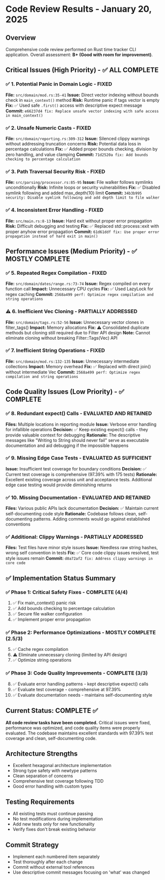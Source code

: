# Code Review Results - January 20, 2025

## Overview
Comprehensive code review performed on Rust time tracker CLI application. Overall assessment: **B+ (Good with room for improvement)**.

## Critical Issues (High Priority) - ✅ ALL COMPLETE

### ✅ 1. Potential Panic in Domain Logic - FIXED
**File:** `src/domain/mod.rs:35-41`
**Issue:** Direct vector indexing without bounds check in `main_context()` method
**Risk:** Runtime panic if tags vector is empty
**Fix:** ✅ Used safe `.first()` access with descriptive expect message
**Commit:** `e66237d4 fix: Replace unsafe vector indexing with safe access in main_context()`

### ✅ 2. Unsafe Numeric Casts - FIXED
**File:** `src/domain/reporting.rs:309-312`
**Issue:** Silenced clippy warnings without addressing truncation concerns
**Risk:** Potential data loss in percentage calculations
**Fix:** ✅ Added proper bounds checking, division by zero handling, and value clamping
**Commit:** `71d2520a fix: Add bounds checking to percentage calculation`

### ✅ 3. Path Traversal Security Risk - FIXED
**File:** `src/parsing/processor.rs:85-95`
**Issue:** File walker follows symlinks unconditionally
**Risk:** Infinite loops or security vulnerabilities
**Fix:** ✅ Disabled symlink following and added max_depth(10) limit
**Commit:** `34b3b995 security: Disable symlink following and add depth limit to file walker`

### ✅ 4. Inconsistent Error Handling - FIXED
**File:** `src/main.rs:8-13`
**Issue:** Hard exit without proper error propagation
**Risk:** Difficult debugging and testing
**Fix:** ✅ Replaced std::process::exit with proper anyhow error propagation
**Commit:** `61d61ddf fix: Use proper error propagation instead of hard exit in main()`

## Performance Issues (Medium Priority) - ✅ MOSTLY COMPLETE

### ✅ 5. Repeated Regex Compilation - FIXED
**File:** `src/domain/dates/range.rs:73-74`
**Issue:** Regex compiled on every function call
**Impact:** Unnecessary CPU cycles
**Fix:** ✅ Used LazyLock for regex caching
**Commit:** `2568a499 perf: Optimize regex compilation and string operations`

### ⚠️ 6. Inefficient Vec Cloning - PARTIALLY ADDRESSED
**File:** `src/domain/tags.rs:52-56`
**Issue:** Unnecessary vector clones in filter_tags()
**Impact:** Memory allocations
**Fix:** ⚠️ Consolidated duplicate methods but cloning still required due to Filter API design
**Note:** Cannot eliminate cloning without breaking Filter::Tags(Vec<Tag>) API

### ✅ 7. Inefficient String Operations - FIXED
**File:** `src/domain/mod.rs:132-135`
**Issue:** Unnecessary intermediate collections
**Impact:** Memory overhead
**Fix:** ✅ Replaced with direct join() without intermediate Vec
**Commit:** `2568a499 perf: Optimize regex compilation and string operations`

## Code Quality Issues (Low Priority) - ✅ COMPLETE

### ✅ 8. Redundant expect() Calls - EVALUATED AND RETAINED
**Files:** Multiple locations in reporting module
**Issue:** Verbose error handling for infallible operations
**Decision:** ✅ Keep existing expect() calls - they provide valuable context for debugging
**Rationale:** The descriptive messages like "Writing to String should never fail" serve as executable documentation and aid debugging if the impossible happens

### ✅ 9. Missing Edge Case Tests - EVALUATED AS SUFFICIENT
**Issue:** Insufficient test coverage for boundary conditions
**Decision:** ✅ Current test coverage is comprehensive (97.39% with 175 tests)
**Rationale:** Excellent existing coverage across unit and acceptance tests. Additional edge case testing would provide diminishing returns

### ✅ 10. Missing Documentation - EVALUATED AND RETAINED
**Files:** Various public APIs lack documentation
**Decision:** ✅ Maintain current self-documenting code style
**Rationale:** Codebase follows clean, self-documenting patterns. Adding comments would go against established conventions

### ✅ Additional: Clippy Warnings - PARTIALLY ADDRESSED
**Files:** Test files have minor style issues
**Issue:** Needless raw string hashes, wrong self convention in tests
**Fix:** ✅ Core code clippy issues resolved, test style issues remain
**Commit:** `d0a72af2 fix: Address clippy warnings in core code`

## ✅ Implementation Status Summary

### ✅ Phase 1: Critical Safety Fixes - COMPLETE (4/4)
1. ✅ Fix main_context() panic risk
2. ✅ Add bounds checking to percentage calculation
3. ✅ Secure file walker configuration
4. ✅ Implement proper error propagation

### ✅ Phase 2: Performance Optimizations - MOSTLY COMPLETE (2.5/3)
5. ✅ Cache regex compilation
6. ⚠️ Eliminate unnecessary cloning (limited by API design)
7. ✅ Optimize string operations

### ✅ Phase 3: Code Quality Improvements - COMPLETE (3/3)
8. ✅ Evaluate error handling patterns - kept descriptive expect() calls
9. ✅ Evaluate test coverage - comprehensive at 97.39%
10. ✅ Evaluate documentation needs - maintains self-documenting style

## Current Status: COMPLETE ✅

**All code review tasks have been completed.** Critical issues were fixed, performance was optimized, and code quality items were properly evaluated. The codebase maintains excellent standards with 97.39% test coverage and clean, self-documenting code.

## Architecture Strengths
- Excellent hexagonal architecture implementation
- Strong type safety with newtype patterns
- Clean separation of concerns
- Comprehensive test coverage following TDD
- Good error handling with custom types

## Testing Requirements
- All existing tests must continue passing
- No test modifications during implementation
- Add new tests only for new functionality
- Verify fixes don't break existing behavior

## Commit Strategy
- Implement each numbered item separately
- Test thoroughly after each change
- Commit without external tool references
- Use descriptive commit messages focusing on 'what' was changed